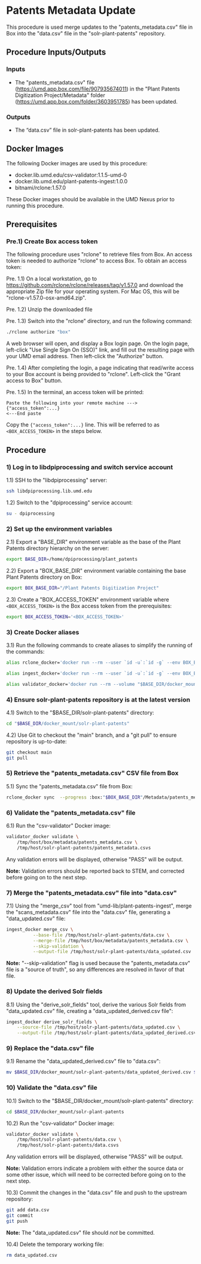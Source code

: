 # Patents Metadata Update

This procedure is used merge updates to the "patents_metadata.csv" file in Box
into the "data.csv" file in the "solr-plant-patents" repository.

## Procedure Inputs/Outputs

### Inputs

* The "patents_metadata.csv" file (<https://umd.app.box.com/file/907935674011>)
in the "Plant Patents Digitization Project/Metadata" folder
(<https://umd.app.box.com/folder/3603951785>) has been updated.

### Outputs

* The “data.csv” file in solr-plant-patents has been updated.

## Docker Images

The following Docker images are used by this procedure:

* docker.lib.umd.edu/csv-validator:1.1.5-umd-0
* docker.lib.umd.edu/plant-patents-ingest:1.0.0
* bitnami/rclone:1.57.0

These Docker images should be available in the UMD Nexus prior to running
this procedure.

## Prerequisites

### Pre.1) Create Box access token

The following procedure uses "rclone" to retrieve files from Box. An access
token is needed to authorize "rclone" to access Box. To obtain an access token:

Pre. 1.1) On a local workstation, go to
<https://github.com/rclone/rclone/releases/tag/v1.57.0> and download the
appropriate Zip file for your operating system. For Mac OS, this will be
"rclone-v1.57.0-osx-amd64.zip".

Pre. 1.2) Unzip the downloaded file

Pre. 1.3) Switch into the "rclone" directory, and run the following command:

```bash
./rclone authorize "box"
```

A web browser will open, and display a Box login page. On the login page,
left-click "Use Single Sign On (SSO)" link, and fill out the resulting page
with your UMD email address. Then left-click the "Authorize" button.

Pre. 1.4) After completing the login, a page indicating that read/write access
to your Box account is being provided to "rclone". Left-click the
"Grant access to Box" button.

Pre. 1.5) In the terminal, an access token will be printed:

```text
Paste the following into your remote machine --->
{"access_token":...}
<---End paste
```

Copy the `{"access_token":...}` line. This will be referred to as
`<BOX_ACCESS_TOKEN>` in the steps below.

## Procedure

### 1) Log in to libdpiprocessing and switch service account

1.1) SSH to the "libdpiprocessing" server:

```bash
ssh libdpiprocessing.lib.umd.edu
```

1.2) Switch to the "dpiprocessing" service account:

```bash
su - dpiprocessing
```

### 2) Set up the environment variables

2.1) Export a "BASE_DIR" environment variable as the base of the Plant Patents
directory hierarchy on the server:

```bash
export BASE_DIR=/home/dpiprocessing/plant_patents
```

2.2) Export a "BOX_BASE_DIR" environment variable containing the base
    Plant Patents directory on Box:

```bash
export BOX_BASE_DIR="/Plant Patents Digitization Project"
```

2.3) Create a "BOX_ACCESS_TOKEN" environment variable where `<BOX_ACCESS_TOKEN>`
is the Box access token from the prerequisites:

```bash
export BOX_ACCESS_TOKEN='<BOX_ACCESS_TOKEN>'
```

### 3) Create Docker aliases

3.1) Run the following commands to create aliases to simplify the running of the
commands:

```bash
alias rclone_docker='docker run --rm --user `id -u`:`id -g` --env BOX_BASE_DIR="$BOX_BASE_DIR" --volume "$BASE_DIR/docker_mount":/tmp/host bitnami/rclone:1.57.0 --box-token "$BOX_ACCESS_TOKEN"'

alias ingest_docker='docker run --rm --user `id -u`:`id -g` --env BOX_BASE_DIR="$BOX_BASE_DIR" --volume "$BASE_DIR/docker_mount":/tmp/host docker.lib.umd.edu/plant-patents-ingest:1.0.0'

alias validator_docker='docker run --rm --volume "$BASE_DIR/docker_mount":/tmp/host docker.lib.umd.edu/csv-validator:1.1.5-umd-0'
```

### 4) Ensure solr-plant-patents repository is at the latest version

4.1) Switch to the "$BASE_DIR/solr-plant-patents" directory:

```bash
cd "$BASE_DIR/docker_mount/solr-plant-patents"
```

4.2) Use Git to checkout the "main" branch, and a "git pull" to ensure
repository is up-to-date:

```bash
git checkout main
git pull
```

### 5) Retrieve the "patents_metadata.csv" CSV file from Box

5.1) Sync the "patents_metadata.csv" file from Box:

```bash
rclone_docker sync  --progress :box:"$BOX_BASE_DIR"/Metadata/patents_metadata.csv /tmp/host/box/metadata
```

### 6) Validate the "patents_metadata.csv" file

6.1) Run the "csv-validator" Docker image:

```bash
validator_docker validate \
    /tmp/host/box/metadata/patents_metadata.csv \
    /tmp/host/solr-plant-patents/patents_metadata.csvs
```

Any validation errors will be displayed, otherwise "PASS" will be output.

**Note:** Validation errors should be reported back to STEM, and corrected
before going on to the next step.

### 7) Merge the "patents_metadata.csv" file into "data.csv"

7.1) Using the "merge_csv" tool from "umd-lib/plant-patents-ingest", merge
  the "scans_metadata.csv" file into the "data.csv" file, generating a
  "data_updated.csv" file:

```bash
ingest_docker merge_csv \
          --base-file /tmp/host/solr-plant-patents/data.csv \
          --merge-file /tmp/host/box/metadata/patents_metadata.csv \
          --skip-validation \
          --output-file /tmp/host/solr-plant-patents/data_updated.csv
```

**Note:** "--skip-validation" flag is used because the
"patents_metadata.csv" file is a "source of truth", so any differences are
resolved in favor of that file.

### 8) Update the derived Solr fields

8.1) Using the "derive_solr_fields" tool, derive the various Solr fields from
"data_updated.csv" file, creating a "data_updated_derived.csv file":

```bash
ingest_docker derive_solr_fields \
    --source-file /tmp/host/solr-plant-patents/data_updated.csv \
    --output-file /tmp/host/solr-plant-patents/data_updated_derived.csv
```

### 9) Replace the "data.csv" file

9.1) Rename the "data_updated_derived.csv" file to "data.csv":

```bash
mv $BASE_DIR/docker_mount/solr-plant-patents/data_updated_derived.csv $BASE_DIR/docker_mount/solr-plant-patents/data.csv
```

### 10) Validate the "data.csv" file

10.1) Switch to the "$BASE_DIR/docker_mount/solr-plant-patents" directory:

```bash
cd $BASE_DIR/docker_mount/solr-plant-patents
```

10.2) Run the "csv-validator" Docker image:

```bash
validator_docker validate \
    /tmp/host/solr-plant-patents/data.csv \
    /tmp/host/solr-plant-patents/data.csvs
```

Any validation errors will be displayed, otherwise "PASS" will be output.

**Note:** Validation errors indicate a problem with either the source data
or some other issue, which will need to be corrected before going on to the
next step.

10.3) Commit the changes in the "data.csv" file and push to the upstream
repository:

```bash
git add data.csv
git commit
git push
```

**Note:** The "data_updated.csv" file should *not* be committed.

10.4) Delete the temporary working file:

```bash
rm data_updated.csv
```
